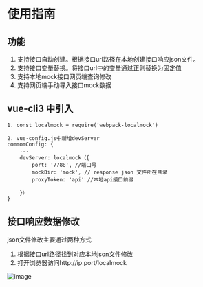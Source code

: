 # 使用指南

## 功能
1. 支持接口自动创建。根据接口url路径在本地创建接口响应json文件。
2. 支持接口变量替换。将接口url中的变量通过正则替换为固定值
3. 支持本地mock接口网页端查询修改
4. 支持网页端手动导入接口mock数据

## vue-cli3 中引入

```
1. const localmock = require('webpack-localmock')

2. vue-config.js中新增devServer
commomConfig: {
    ...
    devServer: localmock（{
        port: '7788', //端口号
        mockDir: 'mock', // response json 文件所在目录
        proxyToken: 'api' //本地api接口前缀
        
    }）
}

```
## 接口响应数据修改
json文件修改主要通过两种方式  
1. 根据接口url路径找到对应本地json文件修改
2. 打开浏览器访问http://ip:port/localmock

![image](https://etreaty.oss-cn-hangzhou.aliyuncs.com/skyeye/static/image/localmock2.png)

